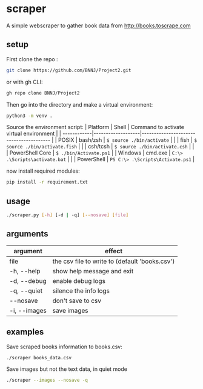 # scraper

A simple webscraper to gather book data from http://books.toscrape.com

## setup

First clone the repo :
```bash
git clone https://github.com/BNNJ/Project2.git
```
or with gh CLI:
```bash
gh repo clone BNNJ/Project2
```

Then go into the directory and make a virtual environment:
```bash
python3 -m venv .
```

Source the environment script:
| Platform    | Shell             | Command to activate virtual environment |
| ------------|-------------------|---------------------------------------- |
| POSIX       | bash/zsh          | `$ source ./bin/activate`               |
|             | fish              | `$ source ./bin/activate.fish`          |
|             | csh/tcsh          | `$ source ./bin/activate.csh`           |
|             | PowerShell Core   | `$ ./bin/Activate.ps1`                  |
| Windows     | cmd.exe           | `C:\> .\Scripts\activate.bat`           |
|             | PowerShell        | `PS C:\> .\Scripts\Activate.ps1`        |

now install required modules:
```bash
pip install -r requirement.txt
```

## usage

```bash 
./scraper.py [-h] [-d | -q] [--nosave] [file]
```

## arguments

argument       | effect
---------------|-------
file           | the csv file to write to (default 'books.csv')
-h, --help     | show help message and exit
-d, --debug    | enable debug logs
-q, --quiet    | silence the info logs
--nosave       | don't save to csv
-i, --images   | save images

## examples

Save scraped books information to books.csv:
```bash
./scraper books_data.csv
```

Save images but not the text data, in quiet mode
```bash
./scraper --images --nosave -q
```